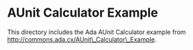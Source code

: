 AUnit Calculator Example
========================
This directory includes the Ada AUnit Calculator example from
http://commons.ada.cx/AUnit\_Calculator\_Example.
